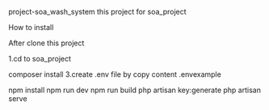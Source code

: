 project-soa_wash_system
this project for soa_project

How to install

After clone this project

1.cd to soa_project

composer install
3.create .env file by copy content .envexample

npm install
npm run dev
npm run build
php artisan key:generate
php artisan serve
